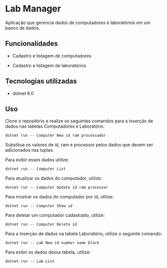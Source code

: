 # Lab Manager

Aplicação que gerencia dados de computadores e laboratórios em um banco de dados.

## Funcionalidades

- Cadastro e listagem de computadores

- Cadastro e listagem de laboratórios


## Tecnologias utilizadas

- dotnet 6.0

## Uso

Clone o reposítório e realize os seguintes comandos para a inserção de dados nas tabelas Computadores e Laboratório.


 ```
 dotnet run -- Computer New id ram processador
 ```
Substitua os valores de id, ram e processor pelos dados que devem ser adicionados nas tuplas.

Para exibir esses dados utilize:

 ```
 dotnet run -- Computer List
 ```

 Para atualizar os dados do computador, utilize: 
```
dotnet run -- Computer Update id ram processor
```
Para mostrar os dados do computador por id, utilize: 
```
dotnet run -- Computer Show id
```
Para deletar um computador cadastrado, utilize: 
```
dotnet run -- Computer Delete id
```

Para a inserção de dados na tabela Laboratório, utilize o seguinte comando:
 ```
 dotnet run -- Lab New id number name block
 ```

Para exibir os dados dessa tabela, utilize:

 ```
 dotnet run -- Lab List
 ```